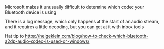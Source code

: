 Microsoft makes it unusually difficult to determine which codec your Bluetooth device is using

There is a log message, which only happens at the start of an audio stream, and it requires a little decoding, but you can get at it with inbox tools

Hat tip to https://helgeklein.com/blog/how-to-check-which-bluetooth-a2dp-audio-codec-is-used-on-windows/

